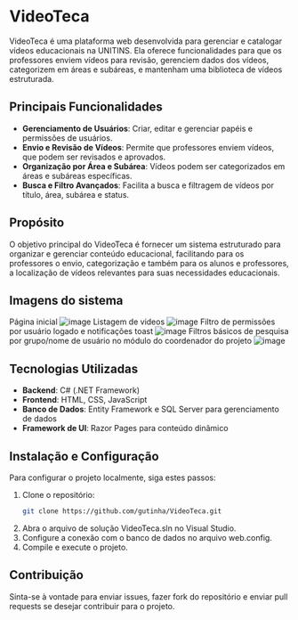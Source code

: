 # VideoTeca

VideoTeca é uma plataforma web desenvolvida para gerenciar e catalogar vídeos educacionais na UNITINS. Ela oferece funcionalidades para que os professores enviem vídeos para revisão, gerenciem dados dos vídeos, categorizem em áreas e subáreas, e mantenham uma biblioteca de vídeos estruturada.

## Principais Funcionalidades
- **Gerenciamento de Usuários**: Criar, editar e gerenciar papéis e permissões de usuários.
- **Envio e Revisão de Vídeos**: Permite que professores enviem vídeos, que podem ser revisados e aprovados.
- **Organização por Área e Subárea**: Vídeos podem ser categorizados em áreas e subáreas específicas.
- **Busca e Filtro Avançados**: Facilita a busca e filtragem de vídeos por título, área, subárea e status.

## Propósito
O objetivo principal do VideoTeca é fornecer um sistema estruturado para organizar e gerenciar conteúdo educacional, facilitando para os professores o envio, categorização e também para os alunos e professores, a localização de vídeos relevantes para suas necessidades educacionais.

## Imagens do sistema
Página inicial
![image](https://github.com/user-attachments/assets/52d93292-f4fa-48c3-af1b-f1b5fce38c8d)
Listagem de videos
![image](https://github.com/user-attachments/assets/b8ed7064-ca6c-43ac-a7c2-493282f45b8a)
Filtro de permissões por usuário logado e notificações toast
![image](https://github.com/user-attachments/assets/36cbd5b1-34b0-483c-96f6-dd8b55cdc919)
Filtros básicos de pesquisa por grupo/nome de usuário no módulo do coordenador do projeto
![image](https://github.com/user-attachments/assets/2ae2023a-3dda-4acf-b840-82cff1059d9d)

## Tecnologias Utilizadas

- **Backend**: C# (.NET Framework)
- **Frontend**: HTML, CSS, JavaScript
- **Banco de Dados**: Entity Framework e SQL Server para gerenciamento de dados
- **Framework de UI**: Razor Pages para conteúdo dinâmico

## Instalação e Configuração
Para configurar o projeto localmente, siga estes passos:
1. Clone o repositório:
   ```bash
   git clone https://github.com/gutinha/VideoTeca.git
   
2. Abra o arquivo de solução VideoTeca.sln no Visual Studio.
3. Configure a conexão com o banco de dados no arquivo web.config.
4. Compile e execute o projeto.

## Contribuição
Sinta-se à vontade para enviar issues, fazer fork do repositório e enviar pull requests se desejar contribuir para o projeto.
